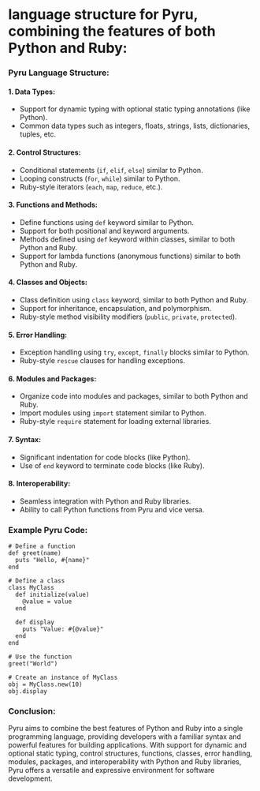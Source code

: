 # language structure for Pyru, combining the features of both Python and Ruby:

### Pyru Language Structure:

#### 1. Data Types:
   - Support for dynamic typing with optional static typing annotations (like Python).
   - Common data types such as integers, floats, strings, lists, dictionaries, tuples, etc.

#### 2. Control Structures:
   - Conditional statements (`if`, `elif`, `else`) similar to Python.
   - Looping constructs (`for`, `while`) similar to Python.
   - Ruby-style iterators (`each`, `map`, `reduce`, etc.).

#### 3. Functions and Methods:
   - Define functions using `def` keyword similar to Python.
   - Support for both positional and keyword arguments.
   - Methods defined using `def` keyword within classes, similar to both Python and Ruby.
   - Support for lambda functions (anonymous functions) similar to both Python and Ruby.

#### 4. Classes and Objects:
   - Class definition using `class` keyword, similar to both Python and Ruby.
   - Support for inheritance, encapsulation, and polymorphism.
   - Ruby-style method visibility modifiers (`public`, `private`, `protected`).

#### 5. Error Handling:
   - Exception handling using `try`, `except`, `finally` blocks similar to Python.
   - Ruby-style `rescue` clauses for handling exceptions.

#### 6. Modules and Packages:
   - Organize code into modules and packages, similar to both Python and Ruby.
   - Import modules using `import` statement similar to Python.
   - Ruby-style `require` statement for loading external libraries.

#### 7. Syntax:
   - Significant indentation for code blocks (like Python).
   - Use of `end` keyword to terminate code blocks (like Ruby).

#### 8. Interoperability:
   - Seamless integration with Python and Ruby libraries.
   - Ability to call Python functions from Pyru and vice versa.

### Example Pyru Code:

```pyru
# Define a function
def greet(name)
  puts "Hello, #{name}"
end

# Define a class
class MyClass
  def initialize(value)
    @value = value
  end

  def display
    puts "Value: #{@value}"
  end
end

# Use the function
greet("World")

# Create an instance of MyClass
obj = MyClass.new(10)
obj.display
```


### Conclusion:

Pyru aims to combine the best features of Python and Ruby into a single programming language, providing developers with a familiar syntax and powerful features for building applications. With support for dynamic and optional static typing, control structures, functions, classes, error handling, modules, packages, and interoperability with Python and Ruby libraries, Pyru offers a versatile and expressive environment for software development.
